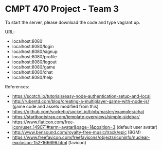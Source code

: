 # CMPT 470 Project - Team 3

To start the server, please download the code and type vagrant up.

URL: 
- localhost:8080
- localhost:8080/login
- localhost:8080/signup
- localhost:8080/profile
- localhost:8080/logout
- localhost:8080/game
- localhost:8080/chat
- localhost:8080/help
     
References:
- https://scotch.io/tutorials/easy-node-authentication-setup-and-local
- http://rubentd.com/blog/creating-a-multiplayer-game-with-node-js/ (game code and assets modified from this)
- https://github.com/socketio/socket.io/blob/master/examples/chat
- https://startbootstrap.com/template-overviews/simple-sidebar/
- https://www.flaticon.com/free-icon/user_149071#term=avatar&page=1&position=3 (default user avatar)
- http://www.bensound.com/royalty-free-music/track/epic (BGM)
- https://www.freefavicon.com/freefavicons/objects/iconinfo/nuclear-explosion-152-166696.html (favicon)